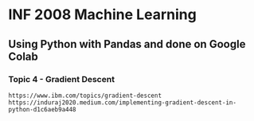 # INF 2008 Machine Learning

## Using Python with Pandas and done on Google Colab

### Topic 4 - Gradient Descent

    https://www.ibm.com/topics/gradient-descent
    https://induraj2020.medium.com/implementing-gradient-descent-in-python-d1c6aeb9a448